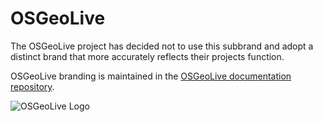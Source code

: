 # OSGeoLive

The OSGeoLive project has decided not to use this subbrand and adopt a distinct brand that more accurately reflects their projects function.

OSGeoLive branding is maintained in the [OSGeoLive documentation repository](https://github.com/OSGeo/OSGeoLive-doc/tree/master/doc/images/osgeolive-logo).

![OSGeoLive Logo](https://raw.githubusercontent.com/OSGeo/OSGeoLive-doc/master/doc/images/osgeolive-logo/osgeolive-logo.png)
